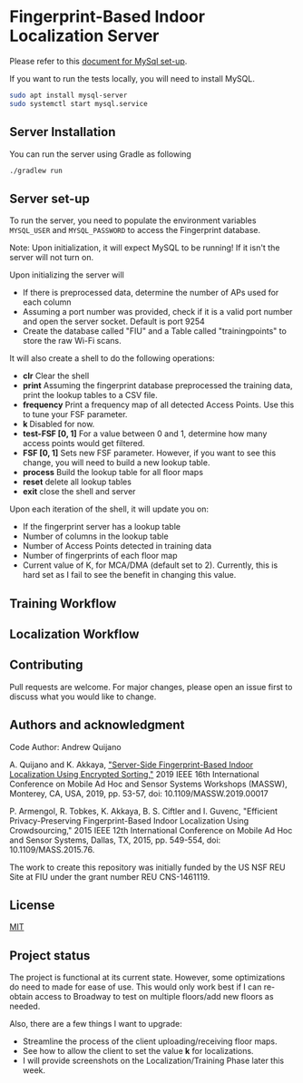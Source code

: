 # Fingerprint-Based Indoor Localization Server

Please refer to this [document for MySql set-up](https://www.digitalocean.com/community/tutorials/how-to-install-mysql-on-ubuntu-22-04).

If you want to run the tests locally, you will need to install MySQL.
```bash
sudo apt install mysql-server
sudo systemctl start mysql.service
```

## Server Installation
You can run the server using Gradle as following

```bash
./gradlew run
```

## Server set-up
To run the server, you need to populate the environment variables `MYSQL_USER` and `MYSQL_PASSWORD` to access the Fingerprint database.

Note: Upon initialization, it will expect MySQL to be running! If it isn't the server will not turn on. 

Upon initializing the server will  
- If there is preprocessed data, determine the number of APs used for each column
- Assuming a port number was provided, check if it is a valid port number and open the server socket. Default is port 9254
- Create the database called "FIU" and a Table called "trainingpoints" to store the raw Wi-Fi scans.

It will also create a shell to do the following operations:  
- **clr** Clear the shell
- **print** Assuming the fingerprint database preprocessed the training data, print the lookup tables to a CSV file.
- **frequency** Print a frequency map of all detected Access Points. Use this to tune your FSF parameter.
- **k <int>** Disabled for now. 
- **test-FSF [0, 1]** For a value between 0 and 1, determine how many access points would get filtered.
- **FSF [0, 1]** Sets new FSF parameter. However, if you want to see this change, you will need to build a new lookup table.
- **process** Build the lookup table for all floor maps
- **reset** delete all lookup tables
- **exit** close the shell and server

Upon each iteration of the shell, it will update you on:
- If the fingerprint server has a lookup table
- Number of columns in the lookup table
- Number of Access Points detected in training data
- Number of fingerprints of each floor map
- Current value of K, for MCA/DMA (default set to 2). Currently, this is hard set as I fail to see the benefit in changing this value.

## Training Workflow

## Localization Workflow

## Contributing
Pull requests are welcome. 
For major changes, please open an issue first to discuss what you would like to change.

## Authors and acknowledgment
Code Author: Andrew Quijano

A. Quijano and K. Akkaya, ["Server-Side Fingerprint-Based Indoor Localization Using Encrypted Sorting,"](https://arxiv.org/abs/2008.11612) 
2019 IEEE 16th International Conference on Mobile Ad Hoc and Sensor Systems Workshops (MASSW), Monterey, CA, USA, 2019, 
pp. 53-57, doi: 10.1109/MASSW.2019.00017

P. Armengol, R. Tobkes, K. Akkaya, B. S. Ciftler and I. Guvenc, 
"Efficient Privacy-Preserving Fingerprint-Based Indoor Localization Using Crowdsourcing," 
2015 IEEE 12th International Conference on Mobile Ad Hoc and Sensor Systems, Dallas, TX, 2015, pp. 549-554, 
doi: 10.1109/MASS.2015.76.

The work to create this repository was initially funded by the US NSF REU Site at FIU under the grant number REU CNS-1461119.

## License
[MIT](https://choosealicense.com/licenses/mit/)

## Project status
The project is functional at its current state. However, some optimizations 
do need to made for ease of use. 
This would only work best if I can re-obtain access to Broadway to 
test on multiple floors/add new floors as needed.

Also, there are a few things I want to upgrade:
- Streamline the process of the client uploading/receiving floor maps.
- See how to allow the client to set the value **k** for localizations.
- I will provide screenshots on the Localization/Training Phase later this week.